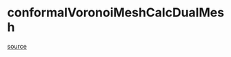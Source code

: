 # conformalVoronoiMeshCalcDualMesh

[source](github.com/OpenFOAM-jp/OpenFOAM-utilities-tutorials-jp/blob/master/v1906/mesh/generation/foamyMesh/conformalVoronoiMesh/conformalVoronoiMesh/conformalVoronoiMeshCalcDualMesh.C/conformalVoronoiMeshCalcDualMesh.C)



